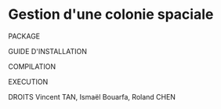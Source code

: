 # Gestion d'une colonie spaciale

PACKAGE


GUIDE D'INSTALLATION


COMPILATION


EXECUTION


DROITS
Vincent TAN, Ismaël Bouarfa, Roland CHEN